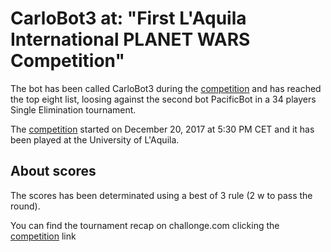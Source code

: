 # CarloBot3 at: "First L'Aquila International PLANET WARS Competition"
The bot has been called CarloBot3 during the [competition](http://challonge.com/en/1m1t694g) and has reached the top eight list, loosing against the second bot PacificBot in a 34 players Single Elimination tournament.

The [competition](http://challonge.com/en/1m1t694g) started on December 20, 2017 at 5:30 PM CET and it has been played at the University of L'Aquila. 

## About scores
The scores has been determinated using a best of 3 rule (2 w to pass the round).

You can find the tournament recap on challonge.com clicking the [competition](http://challonge.com/en/1m1t694g) link
